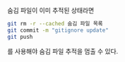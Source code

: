 숨김 파일이 이미 추적된 상태라면
```bash
git rm -r --cached 숨김 파일 목록
git commit -m "gitignore update"
git push
```
를 사용해야 숨김 파일 추적을 멈출 수 있다.
